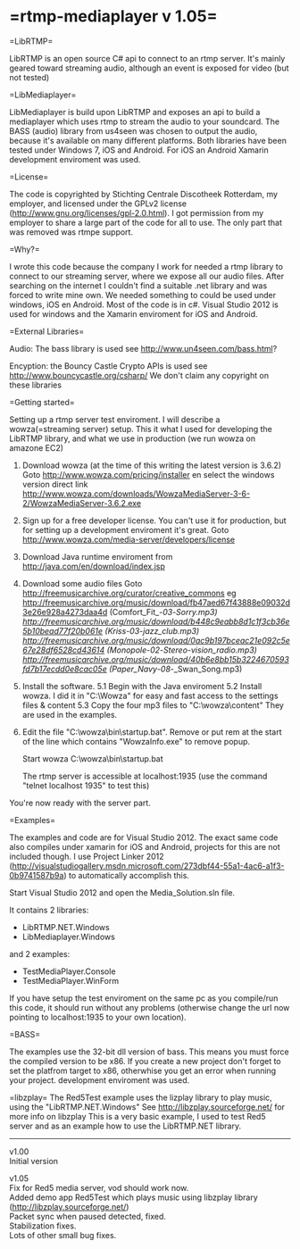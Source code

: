 =rtmp-mediaplayer v 1.05=
=======================


=LibRTMP=

LibRTMP is an open source C# api to connect to an rtmp server. It's mainly
geared toward streaming audio, although an event is exposed for video (but not
tested)

=LibMediaplayer=

LibMediaplayer is build upon LibRTMP and exposes an api to build a mediaplayer
which uses rtmp to stream the audio to your soundcard. The BASS (audio) library
from us4seen was chosen to output the audio, because it's available on many
different platforms. Both libraries have been tested under Windows 7, iOS and
Android. For iOS an Android Xamarin development enviroment was used.


=License=

The code is copyrighted by Stichting Centrale Discotheek Rotterdam, my employer,
and licensed under the GPLv2 license (http://www.gnu.org/licenses/gpl-2.0.html).
I got permission from my employer to share a large part of the code for all to
use. The only part that was removed was rtmpe support.


=Why?=

I wrote this code because the company I work for needed a rtmp library to
connect to our streaming server, where we expose all our audio files. After
searching on the internet I couldn't find a suitable .net library and was forced
to write mine own. We needed something to could be used under windows, iOS en
Android. Most of the code is in c#. Visual Studio 2012 is used for windows and
the Xamarin enviroment for iOS and Android.

=External Libraries=

Audio: The bass library is used see http://www.un4seen.com/bass.html?

Encyption: the Bouncy Castle Crypto APIs is used see http://www.bouncycastle.org/csharp/
We don't claim any copyright on these libraries


=Getting started=

Setting up a rtmp server test enviroment. I will describe a wowza(=streaming
server) setup. This it what I used for developing the LibRTMP library, and what
we use in production (we run wowza on amazone EC2)

1. Download wowza (at the time of this writing the latest version is 3.6.2)
   Goto http://www.wowza.com/pricing/installer en select the windows version
   direct link http://www.wowza.com/downloads/WowzaMediaServer-3-6-2/WowzaMediaServer-3.6.2.exe
2. Sign up for a free developer license. You can't use it for production, but for
   setting up a development enviroment it's great.
   Goto http://www.wowza.com/media-server/developers/license
3. Download Java runtime enviroment from http://java.com/en/download/index.jsp
4. Download some audio files
   Goto http://freemusicarchive.org/curator/creative_commons
   eg
   http://freemusicarchive.org/music/download/fb47aed67f43888e09032d3e26e928a4273daa4d (Comfort_Fit_-_03_-_Sorry.mp3)
   http://freemusicarchive.org/music/download/b448c9eabb8d1c1f3cb36e5b10bead77f20b061e (Kriss_-_03_-_jazz_club.mp3)
   http://freemusicarchive.org/music/download/0ac9b197bceac21e092c5e67e28df6528cd43614 (Monopole_-_02_-_Stereo-vision_radio.mp3)
   http://freemusicarchive.org/music/download/40b6e8bb15b3224670593fd7b17ecdd0e8cac05e (Paper_Navy_-_08_-_Swan_Song.mp3)
5. Install the software.
  5.1 Begin with the Java enviroment
  5.2 Install wowza. I did it in "C:\Wowza" for easy and fast access to the settings
    files & content
  5.3 Copy the four mp3 files to "C:\wowza\content"
    They are used in the examples.
6. Edit the file "C:\wowza\bin\startup.bat". Remove or put rem at the start of
   the line which contains "WowzaInfo.exe" to remove popup.

   Start wowza C:\wowza\bin\startup.bat

   The rtmp server is accessible at localhost:1935 (use the command
   "telnet localhost 1935" to test this)

You're now ready with the server part.


=Examples=

The examples and code are for Visual Studio 2012.
The exact same code also compiles under xamarin for iOS and Android, projects
for this are not included though. I use Project Linker 2012
(http://visualstudiogallery.msdn.microsoft.com/273dbf44-55a1-4ac6-a1f3-0b9741587b9a)
to automatically accomplish this.

Start Visual Studio 2012 and open the Media_Solution.sln file.

It contains 2 libraries:
 * LibRTMP.NET.Windows
 * LibMediaplayer.Windows

and 2 examples:
 * TestMediaPlayer.Console
 * TestMediaPlayer.WinForm


If you have setup the test enviroment on the same pc as you compile/run this
code, it should run without any problems (otherwise change the url now pointing
to localhost:1935 to your own location).


=BASS=

The examples use the 32-bit dll version of bass. This means you must force the compiled
version to be x86.
If you create a new project don't forget to set the platfrom target to x86,
otherwhise you get an error when running your project.
development enviroment was used.

=libzplay=
The Red5Test example uses the lizplay library to play music, using the "LibRTMP.NET.Windows"
See http://libzplay.sourceforge.net/ for more info on libzplay
This is a very basic example, I used to test Red5 server and as an example
how to use the LibRTMP.NET library.



----


v1.00<br>
Initial version<br>

v1.05<br>
Fix for Red5 media server, vod should work now.<br>
Added demo app Red5Test which plays music using libzplay library (http://libzplay.sourceforge.net/)<br>
Packet sync when paused detected, fixed.<br>
Stabilization fixes.<br>
Lots of other small bug fixes.<br>
